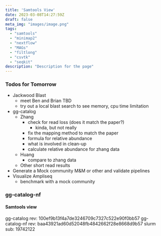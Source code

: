 ```yaml
---
title: 'Samtools View'
date: 2023-03-08T14:27:59Z
draft: false
meta_img: "images/image.png"
tags:
  - "samtools"
  - "minimap2"
  - "nextflow"
  - "MAGs"
  - "filtlong"
  - "csvtk"
  - "seqkit"
description: "Description for the page"
---
```



### Todos for Tomorrow


- Jackwood Blast
  - meet Ben and Brian TBD
  - try out a local blast search to see memory, cpu time limitation
- gg-catalog
  - Zhang
    - check for read loss (does it match the paper?)
      - kinda, but not really
    - fix the mapping method to match the paper 
    - formula for relative abundance
    - what is involved in clean-up
    - calculate relative abundance for zhang data
  - Huang
    - compare to zhang data
  - Other short read results
- Generate a Mock community M&M or other and validate pipelines
- Visualize Ampliseq
  - benchmark with a mock community
  
### gg-catalog-nf

#### Samtools view

gg-catalog rev: 100ef9b13f4a7de3246709c7327c522e90f0bb57
gg-catalog-nf rev: baa43921ad60d52048fb4842662f28e8668d9b57
slurm sub: 19742122

```bash
```
